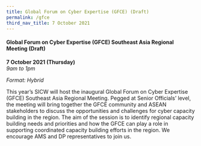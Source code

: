```yaml
---
title: Global Forum on Cyber Expertise (GFCE) (Draft)
permalink: /gfce
third_nav_title: 7 October 2021
---
```

#### **Global Forum on Cyber Expertise (GFCE) Southeast Asia Regional Meeting (Draft)**

**7 October 2021 (Thursday)**  
*9am to 1pm*

*Format: Hybrid*

This year’s SICW will host the inaugural Global Forum on Cyber Expertise (GFCE) Southeast Asia Regional Meeting. Pegged at Senior Officials’ level, the meeting will bring together the GFCE community and ASEAN stakeholders to discuss the opportunities and challenges for cyber capacity building in the region. The aim of the session is to identify regional capacity building needs and priorities and how the GFCE can play a role in supporting coordinated capacity building efforts in the region. We encourage AMS and DP representatives to join us.